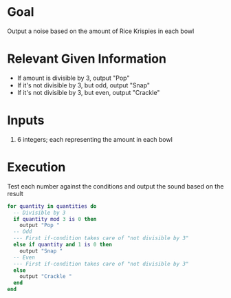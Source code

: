 # Goal
Output a noise based on the amount of Rice Krispies in each bowl

# Relevant Given Information
- If amount is divisible by 3, output "Pop"
- If it's not divisible by 3, but odd, output "Snap"
- If it's not divisible by 3, but even, output "Crackle"

# Inputs
1. 6 integers; each representing the amount in each bowl

# Execution
Test each number against the conditions and output the sound based on the result

```lua
for quantity in quantities do
  -- Divisible by 3
  if quantity mod 3 is 0 then
    output "Pop "
  -- Odd
  --- First if-condition takes care of "not divisible by 3"
  else if quantity and 1 is 0 then
    output "Snap "
  -- Even
  --- First if-condition takes care of "not divisible by 3"
  else
    output "Crackle "
  end
end
```